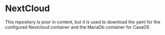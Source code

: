 # NextCloud
This repository is poor in content, but it is used to download the yaml for the configured Nextcloud container and the MariaDb container for CasaOS
